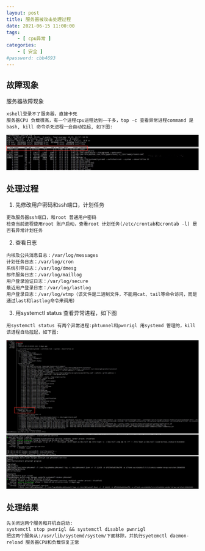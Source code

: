 ```yaml
---
layout: post
title: 服务器被攻击处理过程
date: 2021-06-15 11:00:00
tags:
    - [ cpu异常 ]
categories:
    - [ 安全 ]
#password: cbb4693
---
```

## 故障现象
服务器故障现象

```
xshell登录不了服务器，直接卡死
服务器CPU 负载很高，有一个进程cpu进程达到一千多，top -c 查看异常进程command 是bash, kill 命令杀死进程一会自动拉起, 如下图:
```

![](/images/安全/top-process.jpg)

## 处理过程
1. 先修改用户密码和ssh端口，计划任务 
 
```
更改服务器ssh端口，和root 普通用户密码
检查当前进程使用root 账户启动，查看root 计划任务(/etc/crontab和crontab -l) 是否有异常计划任务
```

2. 查看日志 

```
内核及公共消息日志：/var/log/messages
计划任务日志：/var/log/cron
系统引导日志：/var/log/dmesg
邮件服务日志：/var/log/maillog
用户登录验证日志：/var/log/secure
最近用户登录日志：/var/log/lastlog
用户登录日志：/var/log/wtmp（该文件是二进制文件，不能用cat、tail等命令访问，而是通过last和lastlog命令来调用）
```

3. 用systemctl status 查看异常进程，如下图

```
用systemctl status 有两个异常进程:phtunnel和pwnrigl 用systemd 管理的，kill该进程自动拉起，如下图:
```
![](/images/安全/异常进程.jpg)
![](/images/安全/pwnrigl.jpg)
![](/images/安全/phtunnel.jpg)

## 处理结果
```
先关闭这两个服务和开机自启动:
systemctl stop pwnrigl && systemctl disable pwnrigl
把这两个服务从:/usr/lib/systemd/system/下面移除，并执行syetemctl daemon-reload 服务器CPU和负载恢复正常

```
